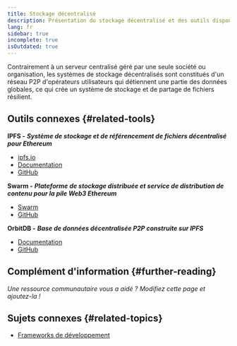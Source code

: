 ```yaml
---
title: Stockage décentralisé
description: Présentation du stockage décentralisé et des outils disponibles à intégrer dans une DApp
lang: fr
sidebar: true
incomplete: true
isOutdated: true
---
```


Contrairement à un serveur centralisé géré par une seule société ou organisation, les systèmes de stockage décentralisés sont constitués d'un réseau P2P d'opérateurs utilisateurs qui détiennent une partie des données globales, ce qui crée un système de stockage et de partage de fichiers résilient.

## Outils connexes {#related-tools}

**IPFS -** **_Système de stockage et de référencement de fichiers décentralisé pour Ethereum_**

- [ipfs.io](https://ipfs.io/)
- [Documentation](https://docs.ipfs.io/)
- [GitHub](https://github.com/ipfs/ipfs)

**Swarm -** **_Plateforme de stockage distribuée et service de distribution de contenu pour la pile Web3 Ethereum_**

- [Swarm](https://ethersphere.github.io/swarm-home/)
- [GitHub](https://github.com/ethersphere/swarm)

**OrbitDB -** **_Base de données décentralisée P2P construite sur IPFS_**

- [Documentation](https://github.com/orbitdb/field-manual)
- [GitHub](https://github.com/orbitdb/orbit-db)

## Complément d'information {#further-reading}

_Une ressource communautaire vous a aidé ? Modifiez cette page et ajoutez-la !_

## Sujets connexes {#related-topics}

- [Frameworks de développement](/developers/docs/frameworks/)
